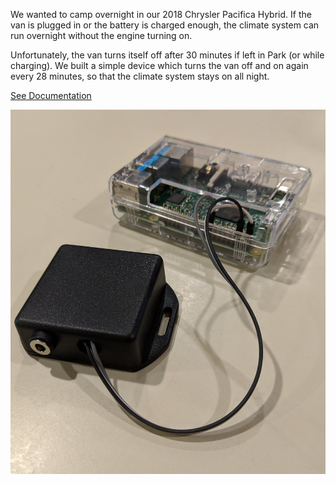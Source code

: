 We wanted to camp overnight in our 2018 Chrysler Pacifica Hybrid. If the van is plugged in or the battery is charged enough, the climate system can run overnight without the engine turning on. 

Unfortunately, the van turns itself off after 30 minutes if left in Park (or while charging). We built a simple device which turns the van off and on again every 28 minutes, so that the climate system stays on all night.

[See Documentation](https://vscottlouvau.github.io/PacControl/)

![Finished Device](images/device.jpg)
